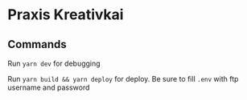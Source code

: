 # Praxis Kreativkai

## Commands

Run `yarn dev` for debugging

Run `yarn build && yarn deploy` for deploy. Be sure to fill `.env` with ftp username and password
